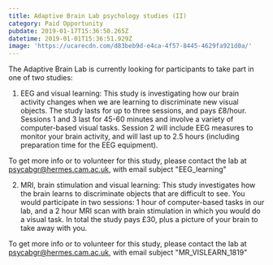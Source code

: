 ```yaml
---
title: Adaptive Brain Lab psychology studies (II)
category: Paid Opportunity
pubdate: 2019-01-17T15:36:50.265Z
datetime: 2019-01-01T15:36:51.929Z
image: 'https://ucarecdn.com/d83beb9d-e4ca-4f57-8445-4629fa921d0a/'
---
```

The Adaptive Brain Lab is currently looking for participants to take part in one of two studies:

1) EEG and visual learning: This study is investigating how our brain activity changes when we are learning to discriminate new visual objects. The study lasts for up to three sessions, and pays £8/hour. Sessions 1 and 3 last for 45-60 minutes and involve a variety of computer-based visual tasks. Session 2 will include EEG measures to monitor your brain activity, and will last up to 2.5 hours (including preparation time for the EEG equipment).

To get more info or to volunteer for this study, please contact the lab at psycabgr@hermes.cam.ac.uk, with email subject "EEG_learning"

2) MRI, brain stimulation and visual learning: This study investigates how the brain learns to discriminate objects that are difficult to see. You would participate in two sessions: 1 hour of computer-based tasks in our lab, and a 2 hour MRI scan with brain stimulation in which you would do a visual task. In total the study pays £30, plus a picture of your brain to take away with you. 

To get more info or to volunteer for this study, please contact the lab at psycabgr@hermes.cam.ac.uk, with email subject "MR_VISLEARN_1819"
